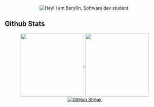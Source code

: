 <div align="center">
  <img src="https://github.com/user-attachments/assets/5572ca2f-7ee0-44a7-8d69-ba4c3588588b" alt="Hey! I am Bery0n, Software dev student."/>
</div>

<!--
**Bery0n/Bery0n** is a ✨ _special_ ✨ repository because its `README.md` (this file) appears on your GitHub profile.

Here are some ideas to get you started:

- 🔭 I’m currently working on ...
- 🌱 I’m currently learning ...
- 👯 I’m looking to collaborate on ...
- 🤔 I’m looking for help with ...
- 💬 Ask me about ...
- 📫 How to reach me: ...
- 😄 Pronouns: ...
- ⚡ Fun fact: ...
-->
## Github Stats
<div align="center">
  <a href="https://github.com/Bery0n/github-readme-stats">
    <img height=200 align="center" src="https://github-readme-stats.vercel.app/api?username=Bery0n&hide_border=true&bg_color=091720&title_color=44ffca&text_color=33be59&border_radius=8&show_icons=true&icon_color=ddd" />
  </a>
  <a href="https://github.com/Bery0n/convoychat">
    <img height=200 align="center" src="https://github-readme-stats.vercel.app/api/top-langs?username=Bery0n&layout=compact&langs_count=8&card_width=320&hide_border=true&bg_color=091720&title_color=44ffca&text_color=ccc&border_radius=8" />
  </a>
  <a href="https://git.io/streak-stats"><img src="https://streak-stats.demolab.com?user=Bery0n&theme=dark&hide_border=true&border_radius=8&mode=weekly&background=091720&fire=44FFCA&ring=33BE59&stroke=33BE59&currStreakLabel=44FFCA&sideLabels=44FFCA" alt="GitHub Streak" /></a>
</div>
